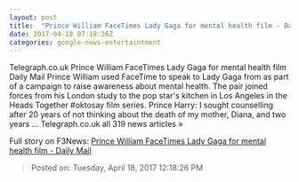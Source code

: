 ```yaml
---
layout: post
title:  "Prince William FaceTimes Lady Gaga for mental health film - Daily Mail"
date: 2017-04-18 07:18:26Z
categories: google-news-entertaintment
---
```


Telegraph.co.uk Prince William FaceTimes Lady Gaga for mental health film Daily Mail Prince William used FaceTime to speak to Lady Gaga from as part of a campaign to raise awareness about mental health. The pair joined forces from his London study to the pop star's kitchen in Los Angeles in the Heads Together #oktosay film series. Prince Harry: I sought counselling after 20 years of not thinking about the death of my mother, Diana, and two years ... Telegraph.co.uk all 319 news articles »


Full story on F3News: [Prince William FaceTimes Lady Gaga for mental health film - Daily Mail](http://www.f3nws.com/n/tErGxG)

> Posted on: Tuesday, April 18, 2017 12:18:26 PM
